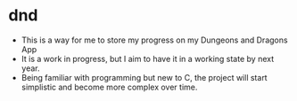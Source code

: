 # dnd
- This is a way for me to store my progress on my Dungeons and Dragons App
- It is a work in progress, but I aim to have it in a working state by next year.
- Being familiar with programming but new to C, the project will start simplistic and become more complex over time.

